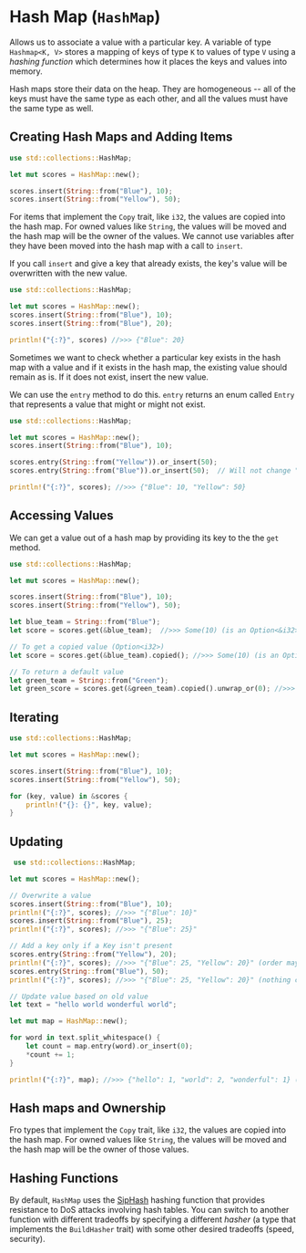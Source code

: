 # Hash Map (`HashMap`)

Allows us to associate a value with a particular key. A variable of type
`Hashmap<K, V>` stores a mapping of keys of type `K` to values of type `V` 
using a *hashing function* which determines how it places the keys and values
into memory.

Hash maps store their data on the heap. They are homogeneous -- all of the keys
must have the same type as each other, and all the values must have the same
type as well.

## Creating Hash Maps and Adding Items

```rust
use std::collections::HashMap;

let mut scores = HashMap::new();

scores.insert(String::from("Blue"), 10);
scores.insert(String::from("Yellow"), 50);
```

For items that implement the `Copy` trait, like `i32`, the values are copied 
into the hash map. For owned values like `String`, the values will be moved and
the hash map will be the owner of the values. We cannot use variables after they
have been moved into the hash map with a call to `insert`.

If you call `insert` and give a key that already exists, the key's value will 
be overwritten with the new value.

```rust
use std::collections::HashMap;

let mut scores = HashMap::new();
scores.insert(String::from("Blue"), 10);
scores.insert(String::from("Blue"), 20);

println!("{:?}", scores) //>>> {"Blue": 20}
```

Sometimes we want to check whether a particular key exists in the hash map with
a value and if it exists in the hash map, the existing value should remain as 
is. If it does not exist, insert the new value.

We can use the `entry` method to do this. `entry` returns an enum called `Entry`
that represents a value that might or might not exist.

```rust
use std::collections::HashMap;

let mut scores = HashMap::new();
scores.insert(String::from("Blue"), 10);

scores.entry(String::from("Yellow")).or_insert(50);
scores.entry(String::from("Blue")).or_insert(50);  // Will not change "Blue" val

println!("{:?}", scores); //>>> {"Blue": 10, "Yellow": 50}
```

## Accessing Values

We can get a value out of a hash map by providing its key to the the `get` 
method.

```rust
use std::collections::HashMap;

let mut scores = HashMap::new();

scores.insert(String::from("Blue"), 10);
scores.insert(String::from("Yellow"), 50);

let blue_team = String::from("Blue");
let score = scores.get(&blue_team);  //>>> Some(10) (is an Option<&i32>)

// To get a copied value (Option<i32>)
let score = scores.get(&blue_team).copied(); //>>> Some(10) (is an Option<i32>)

// To return a default value
let green_team = String::from("Green");
let green_score = scores.get(&green_team).copied().unwrap_or(0); //>>> 0
```

## Iterating

```rust
use std::collections::HashMap;

let mut scores = HashMap::new();

scores.insert(String::from("Blue"), 10);
scores.insert(String::from("Yellow"), 50);

for (key, value) in &scores {
    println!("{}: {}", key, value);
}
```

## Updating

```rust
 use std::collections::HashMap;

let mut scores = HashMap::new();

// Overwrite a value
scores.insert(String::from("Blue"), 10);
println!("{:?}", scores); //>>> "{"Blue": 10}"
scores.insert(String::from("Blue"), 25);
println!("{:?}", scores); //>>> "{"Blue": 25}"

// Add a key only if a Key isn't present
scores.entry(String::from("Yellow"), 20);
println!("{:?}", scores); //>>> "{"Blue": 25, "Yellow": 20}" (order may be different)
scores.entry(String::from("Blue"), 50);
println!("{:?}", scores); //>>> "{"Blue": 25, "Yellow": 20}" (nothing changes)

// Update value based on old value
let text = "hello world wonderful world";

let mut map = HashMap::new();

for word in text.split_whitespace() {
    let count = map.entry(word).or_insert(0);
    *count += 1;
}

println!("{:?}", map); //>>> {"hello": 1, "world": 2, "wonderful": 1} (order may be different)
```

## Hash maps and Ownership

Fro types that implement the `Copy` trait, like `i32`, the values are copied
into the hash map. For owned values like `String`, the values will be moved and
the hash map will be the owner of those values.

## Hashing Functions

By default, `HashMap` uses the [SipHash](https://en.wikipedia.org/wiki/SipHash)
hashing function that provides resistance to DoS attacks involving hash tables.
You can switch to another function with different tradeoffs by specifying a
different *hasher* (a type that implements the `BuildHasher` trait) with some 
other desired tradeoffs (speed, security).
